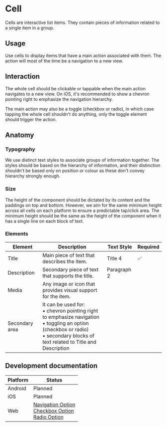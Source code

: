 # Cell

Cells are interactive list items. They contain pieces of information related to a single item in a group.

## Usage

Use cells to display items that have a main action associated with them. The action will most of the time be a navigation to a new view.

## Interaction

The whole cell should be clickable or tappable when the main action navigates to a new view. On iOS, it's recommended to show a chevron pointing right to emphasize the navigation hierarchy.

The main action may also be a toggle (checkbox or radio), in which case tapping the whole cell shouldn't do anything, only the toggle element should trigger the action.

## Anatomy

### Typography

We use distinct text styles to associate groups of information together. The styles should be based on the hierarchy of information, and their distinction shouldn't be based only on position or colour as these don't convey hierarchy strongly enough.

### Size

The height of the component should be dictated by its content and the paddings on top and bottom. However, we aim for the same minimum height across all cells on each platform to ensure a predictable tap/click area. The minimum height should be the same as the height of the component when it has a single line on each block of text.

### Elements

| Element        | Description                                                                                                                                                                                 | Text Style  | Required |
| -------------- | ------------------------------------------------------------------------------------------------------------------------------------------------------------------------------------------- | ----------- | -------- |
| Title          | Main piece of text that describes the item.                                                                                                                                                 | Title 4     | ✅       |
| Description    | Secondary piece of text that supports the title.                                                                                                                                            | Paragraph 2 |          |
| Media          | Any image or icon that provides visual support for the item.                                                                                                                                |             |
| Secondary area | It can be used for: <br/> • chevron pointing right to emphasize navigation <br/> • toggling an option (checkbox or radio) <br/> • secondary blocks of text related to Title and Description |             |

## Development documentation

| Platform | Status                                                                                                                                                                                                                                                                            |
| -------- | --------------------------------------------------------------------------------------------------------------------------------------------------------------------------------------------------------------------------------------------------------------------------------- |
| Android  | Planned                                                                                                                                                                                                                                                                           |
| iOS      | Planned                                                                                                                                                                                                                                                                           |
| Web      | [Navigation Option](https://transferwise.github.io/neptune-web/components/NavigationOption) <br/> [Checkbox Option](https://transferwise.github.io/neptune-web/components/CheckboxOption) <br/> [Radio Option](https://transferwise.github.io/neptune-web/components/RadioOption) |
